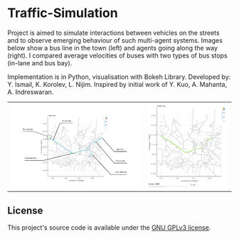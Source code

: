 # Traffic-Simulation

Project is aimed to simulate interactions between vehicles on the streets and to observe emerging behaviour of such multi-agent systems. Images below show a bus line in the town (left) and agents going along the way (right). I compared average velocities of buses with two types of bus stops (in-lane and bus bay).

Implementation is in Python, visualisation with Bokeh Library. Developed by: Y. Ismail, K. Korolev, L. Nijim.
Inspired by initial work of Y. Kuo, A. Mahanta, A. Indreswaran. 

<table cellspacing="0" cellpadding="0">
  <tr>
    <th> <img src="https://github.com/korkirik/traffic-sim/blob/master/bus_line.png" alt="Bus Line" width="650"> </th>
    <th> <img src="https://github.com/korkirik/traffic-sim/blob/master/agents_along_the_bus_line.png" alt="Bus Line" width="400"> </th>
  </tr>
</table>


## License
This project's source code is available under the [GNU GPLv3 license](LICENSE).
